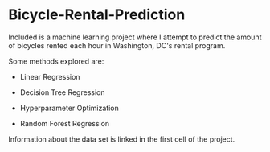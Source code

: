 # Bicycle-Rental-Prediction

Included is a machine learning project where I attempt to predict the amount of bicycles rented each hour in Washington, DC's rental program.

Some methods explored are:

- Linear Regression

- Decision Tree Regression

- Hyperparameter Optimization

- Random Forest Regression

Information about the data set is linked in the first cell of the project.
